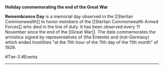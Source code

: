**Holiday commemorating the end of the Great War**

**Remembrance Day** is a memorial day observed in the [[Sterlian Commonwealth]] to honor members of the [[Sterlian Commonwealth Armed Forces]] who died in the line of duty. It has been observed every 11 November since the end of the [[Great War]]. The date commemorates the armistice signed by representatives of (the Entente) and (not-Germany) which ended hostilities "at the 11th hour of the 11th day of the 11th month" of 1928.

#Tier-3 #Events 

---
